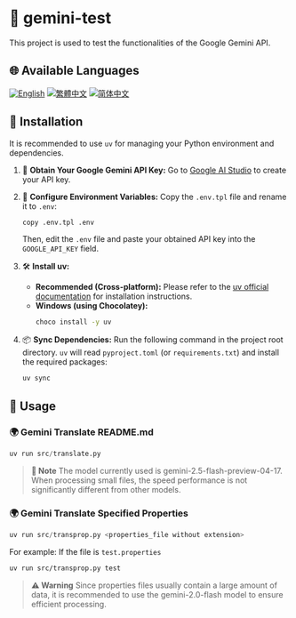 # 🧪 gemini-test

This project is used to test the functionalities of the Google Gemini API.

## 🌐 Available Languages

[![English](https://img.shields.io/badge/English-Click-yellow)](README_en.md)
[![繁體中文](https://img.shields.io/badge/繁體中文-Click-orange)](README.md)
[![简体中文](https://img.shields.io/badge/简体中文-Click-green)](README_zh-CN.md)

## 🔧 Installation

It is recommended to use `uv` for managing your Python environment and dependencies.

1.  🔑 **Obtain Your Google Gemini API Key:**
    Go to [Google AI Studio](https://aistudio.google.com/apikey) to create your API key.

2.  📄 **Configure Environment Variables:**
    Copy the `.env.tpl` file and rename it to `.env`:
    ```bash
    copy .env.tpl .env
    ```
    Then, edit the `.env` file and paste your obtained API key into the `GOOGLE_API_KEY` field.

3.  🛠️ **Install uv:**
    *   **Recommended (Cross-platform):** Please refer to the [uv official documentation](https://github.com/astral-sh/uv#installation) for installation instructions.
    *   **Windows (using Chocolatey):**
        ```bash
        choco install -y uv
        ```

4.  📦 **Sync Dependencies:**
    Run the following command in the project root directory. `uv` will read `pyproject.toml` (or `requirements.txt`) and install the required packages:
    ```bash
    uv sync
    ```

## 🚀 Usage

### 🌍 Gemini Translate README.md
```python
uv run src/translate.py
```

> **📝 Note**
> The model currently used is gemini-2.5-flash-preview-04-17. When processing small files, the speed performance is not significantly different from other models.

### 🌍 Gemini Translate Specified Properties
```python
uv run src/transprop.py <properties_file without extension>
```
For example: If the file is `test.properties`
```bash
uv run src/transprop.py test
```

> **⚠️ Warning**
> Since properties files usually contain a large amount of data, it is recommended to use the gemini-2.0-flash model to ensure efficient processing.
